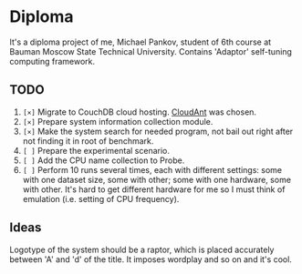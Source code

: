 # Diploma #

It's a diploma project of me, Michael Pankov, student of 6th course at Bauman Moscow State Technical University.
Contains 'Adaptor' self-tuning computing framework.

## TODO ##

1. `[×]` Migrate to CouchDB cloud hosting. [CloudAnt](https://cloudant.com/) was chosen.
1. `[×]` Prepare system information collection module.
1. `[×]` Make the system search for needed program, not bail out right after not finding it in root of benchmark.
1. `[ ]` Prepare the experimental scenario.
1. `[ ]` Add the CPU name collection to Probe.
1. `[ ]` Perform 10 runs several times, each with different settings: some with one dataset size, some with other; some with one hardware, some with other. It's hard to get different hardware for me so I must think of emulation (i.e. setting of CPU frequency).

## Ideas ##

Logotype of the system should be a raptor, which is placed accurately between 'A' and 'd' of the title. It imposes wordplay and so on and it's cool.